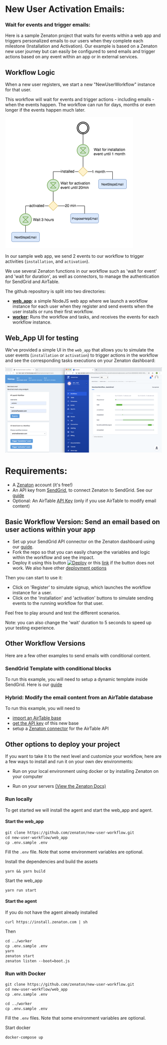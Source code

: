 # New User Activation Emails: 
### Wait for events and trigger emails:

Here is a sample Zenaton project that waits for events within a web app and triggers personalized emails to our users when they complete each milestone (Installation and Activation).  Our example is based on a Zenaton new user journey but can easily be configured to send emails and trigger actions based on any event within an app or in external services.

## Workflow Logic

When a new user registers, we start a new "NewUserWorkflow" instance for that user. 

This workflow will wait for events and trigger actions - including emails - when the events happen. The workflow can run for days, months or even longer if the events happen much later.

![Workflow chart](/doc/images/flowchart.png)

In our sample web app, we send 2 events to our workflow to trigger activities (`installation`, and `activation`).  

We use several Zenaton functions in our workflow such as 'wait for event' and 'wait for duration', as well as connectors, to manage the authentication for SendGrid and AirTable.  

The github repository is split into two directories:

- **[web_app](/web_app)**: a simple NodeJS web app where we launch a workflow instance for each user when they register and send events when the user installs or runs their first workflow.
- **[worker](/worker)**: Runs the workflow and tasks, and receives the events for each workflow instance.

## Web_App UI for testing

We've provided a simple UI in the `web_app` that allows you to simulate the user events (`installation` or `activation`) to trigger actions in the workflow and see the corresponding tasks executions on your Zenaton dashboard:

![Sample we_app and Zenaton dashboard](/doc/images/web-app-dashboard.png)

# Requirements:

- A [Zenaton](https://app.zenaton.com) account (it's free!)
- An API key from [SendGrid](https://app.sendgrid.com/settings/api_keys), to connect Zenaton to SendGrid. See our [guide](/doc/create-sendgrid-account.md)
- Optional: An AirTable [API Key](https://airtable.com/api) (only if you use AirTable to modify email content)

## Basic Workflow Version: Send an email based on user actions within your app

- Set up your SendGrid API connector on the Zenaton dashboard using our [guide](/doc/setup-sendgrid-connector.md).
- Fork the repo so that you can easily change the variables and logic within the workflow and see the impact.  
- Deploy it using this button [![Deploy](https://www.herokucdn.com/deploy/button.svg)](https://heroku.com/deploy) or this [link](https://heroku.com/deploy?template=https://github.com/zenaton/new-user-workflow) if the button does not work. We also have other [deployment options](#other-options-to-deploy-your-project)


Then you can start to use it:
- Click on 'Register' to simulate signup, which launches the workflow instance for a user.
- Click on the 'installation' and 'activation' buttons to simulate sending events to the running workflow for that user.


Feel free to play around and test the different scenarios.

Note: you can also change the 'wait' duration to 5 seconds to speed up your testing experience.

## Other Workflow Versions

Here are a few other examples to send emails with conditional content.

### SendGrid Template with conditional blocks

To run this example, you will need to setup a dynamic template inside SendGrid.
Here is our [guide](/doc/create-dynamic-template.md)

### Hybrid: Modify the email content from an AirTable database

To run this example, you will need to
- [import an AirTable base](/doc/create-airtable-table.md)
- [get the API key](/doc/get-airtable-api-key.md) of this new base
- setup a [Zenaton connector](/doc/setup-airtable-connector.md) for the AirTable API

## Other options to deploy your project

If you want to take it to the next level and customize your workflow, here are a few ways to install and run it on your own dev environments:  

- Run on your local environment using docker or by installing Zenaton on your computer

- Run on your servers [(View the Zenaton Docs)](https://zenaton.com/documentation/node/going-to-production/#intro)

### Run locally

To get started we will install the agent and start the web_app and agent.  

#### Start the web_app

```
git clone https://github.com/zenaton/new-user-workflow.git
cd new-user-workflow/web_app
cp .env.sample .env
```

Fill the `.env` file. Note that some environment variables are optional.

Install the dependencies and build the assets
```
yarn && yarn build
```

Start the web_app
```
yarn run start
```

#### Start the agent

If you do not have the agent already installed
```
curl https://install.zenaton.com | sh
```

Then
```
cd ../worker
cp .env.sample .env
yarn
zenaton start
zenaton listen --boot=boot.js
```

### Run with Docker

```
git clone https://github.com/zenaton/new-user-workflow.git
cd new-user-workflow/web_app
cp .env.sample .env
```

```
cd ../worker
cp .env.sample .env
```

Fill the `.env` files. Note that some environment variables are optional.

Start docker
```
docker-compose up
```
